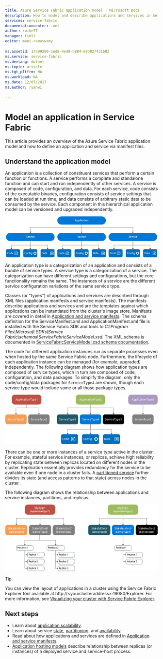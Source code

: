 ```yaml
---
title: Azure Service Fabric application model | Microsoft Docs
description: How to model and describe applications and services in Service Fabric.
services: service-fabric
documentationcenter: .net
author: rwike77
manager: timlt
editor: mani-ramaswamy

ms.assetid: 17a99380-5ed8-4ed9-b884-e9b827431b02
ms.service: service-fabric
ms.devlang: dotnet
ms.topic: article
ms.tgt_pltfrm: NA
ms.workload: NA
ms.date: 12/07/2017
ms.author: ryanwi

---
```

# Model an application in Service Fabric
This article provides an overview of the Azure Service Fabric application model and how to define an application and service via manifest files.

## Understand the application model
An application is a collection of constituent services that perform a certain function or functions. A service performs a complete and standalone function and can start and run independently of other services.  A service is composed of code, configuration, and data. For each service, code consists of the executable binaries, configuration consists of service settings that can be loaded at run time, and data consists of arbitrary static data to be consumed by the service. Each component in this hierarchical application model can be versioned and upgraded independently.

![The Service Fabric application model][appmodel-diagram]

An application type is a categorization of an application and consists of a bundle of service types. A service type is a categorization of a service. The categorization can have different settings and configurations, but the core functionality remains the same. The instances of a service are the different service configuration variations of the same service type.  

Classes (or "types") of applications and services are described through XML files (application manifests and service manifests).  The manifests describe applications and services and are the templates against which applications can be instantiated from the cluster's image store.  Manifests are covered in detail in [Application and service manifests](service-fabric-application-and-manifests.md). The schema definition for the ServiceManifest.xml and ApplicationManifest.xml file is installed with the Service Fabric SDK and tools to *C:\Program Files\Microsoft SDKs\Service Fabric\schemas\ServiceFabricServiceModel.xsd*. The XML schema is documented in [ServiceFabricServiceModel.xsd schema documentation](service-fabric-service-model-schema.md).

The code for different application instances run as separate processes even when hosted by the same Service Fabric node. Furthermore, the lifecycle of each application instance can be managed (for example, upgraded) independently. The following diagram shows how application types are composed of service types, which in turn are composed of code, configuration, and data packages. To simplify the diagram, only the code/config/data packages for `ServiceType4` are shown, though each service type would include some or all those package types.

![Service Fabric application types and service types][cluster-imagestore-apptypes]

There can be one or more instances of a service type active in the cluster. For example, stateful service instances, or replicas, achieve high reliability by replicating state between replicas located on different nodes in the cluster. Replication essentially provides redundancy for the service to be available even if one node in a cluster fails. A [partitioned service](service-fabric-concepts-partitioning.md) further divides its state (and access patterns to that state) across nodes in the cluster.

The following diagram shows the relationship between applications and service instances, partitions, and replicas.

![Partitions and replicas within a service][cluster-application-instances]

> [!TIP]
> You can view the layout of applications in a cluster using the Service Fabric Explorer tool available at http://&lt;yourclusteraddress&gt;:19080/Explorer. For more information, see [Visualizing your cluster with Service Fabric Explorer](service-fabric-visualizing-your-cluster.md).
> 
> 


## Next steps
- Learn about [application scalability](service-fabric-concepts-scalability.md).
- Learn about service [state](service-fabric-concepts-state.md), [partitioning](service-fabric-concepts-partitioning.md), and [availability](service-fabric-availability-services.md).
- Read about how applications and services are defined in [Application and service manifests](service-fabric-application-and-manifests.md).
- [Application hosting models](service-fabric-hosting-model.md) describe relationship between replicas (or instances) of a deployed service and service-host process.

<!--Image references-->
[appmodel-diagram]: ./media/service-fabric-application-model/application-model.png
[cluster-imagestore-apptypes]: ./media/service-fabric-application-model/cluster-imagestore-apptypes.png
[cluster-application-instances]: media/service-fabric-application-model/cluster-application-instances.png


